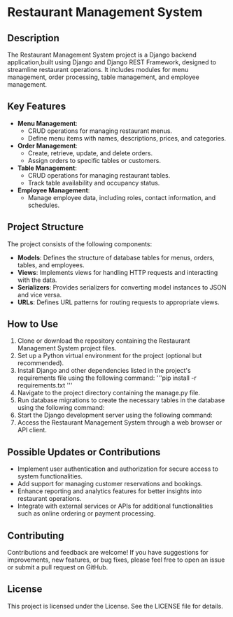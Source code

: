 # Restaurant Management System

## Description

The Restaurant Management System project is a Django backend application,built using Django and Django REST Framework, designed to streamline restaurant operations. It includes modules for menu management, order processing, table management, and employee management.

## Key Features

- **Menu Management**:
  - CRUD operations for managing restaurant menus.
  - Define menu items with names, descriptions, prices, and categories.
- **Order Management**:
  - Create, retrieve, update, and delete orders.
  - Assign orders to specific tables or customers.
- **Table Management**:
  - CRUD operations for managing restaurant tables.
  - Track table availability and occupancy status.
- **Employee Management**:
  - Manage employee data, including roles, contact information, and schedules.

## Project Structure

The project consists of the following components:
- **Models**: Defines the structure of database tables for menus, orders, tables, and employees.
- **Views**: Implements views for handling HTTP requests and interacting with the data.
- **Serializers**: Provides serializers for converting model instances to JSON and vice versa.
- **URLs**: Defines URL patterns for routing requests to appropriate views.

## How to Use

1. Clone or download the repository containing the Restaurant Management System project files.
2. Set up a Python virtual environment for the project (optional but recommended).
3. Install Django and other dependencies listed in the project's requirements file using the following command:
   '''pip install -r requirements.txt
   '''
4. Navigate to the project directory containing the manage.py file.
5. Run database migrations to create the necessary tables in the database using the following command:
6. Start the Django development server using the following command:
7. Access the Restaurant Management System through a web browser or API client.

## Possible Updates or Contributions

- Implement user authentication and authorization for secure access to system functionalities.
- Add support for managing customer reservations and bookings.
- Enhance reporting and analytics features for better insights into restaurant operations.
- Integrate with external services or APIs for additional functionalities such as online ordering or payment processing.

## Contributing

Contributions and feedback are welcome! If you have suggestions for improvements, new features, or bug fixes, please feel free to open an issue or submit a pull request on GitHub.

## License

This project is licensed under the  License. See the LICENSE file for details.


